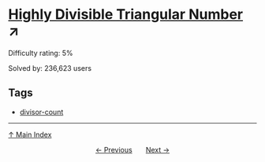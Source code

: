 # [Highly Divisible Triangular Number](https://projecteuler.net/problem=12) ↗️

Difficulty rating: 5%

Solved by: 236,623 users
## Tags

- [divisor-count](../tags/divisor-count.md)



---

[↑ Main Index](../README.md)


<div align=center><a href='11.md'>← Previous</a> &nbsp;&nbsp; &nbsp;&nbsp;  <a href='13.md'>Next →</a></div>
